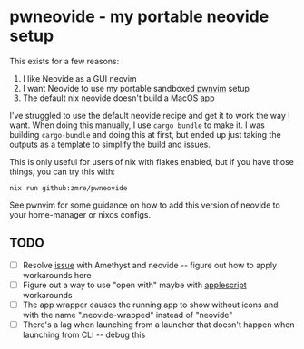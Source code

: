 # pwneovide - my portable neovide setup

This exists for a few reasons:

1. I like Neovide as a GUI neovim
2. I want Neovide to use my portable sandboxed [pwnvim](https://github.com/zmre/pwnvim) setup
3. The default nix neovide doesn't build a MacOS app

I've struggled to use the default neovide recipe and get it to work the way I want.  When doing this manually, I use `cargo bundle` to make it. I was building `cargo-bundle` and doing this at first, but ended up just taking the outputs as a template to simplify the build and issues.

This is only useful for users of nix with flakes enabled, but if you have those things, you can try this with: 

`nix run github:zmre/pwneovide`

See pwnvim for some guidance on how to add this version of neovide to your home-manager or nixos configs.

## TODO

* [ ] Resolve [issue](https://github.com/neovide/neovide/issues/915) with Amethyst and neovide -- figure out how to apply workarounds here
* [ ] Figure out a way to use "open with" maybe with [applescript](https://github.com/neovide/neovide/issues/1259) workarounds
* [ ] The app wrapper causes the running app to show without icons and with the name ".neovide-wrapped" instead of "neovide"
* [ ] There's a lag when launching from a launcher that doesn't happen when launching from CLI -- debug this
